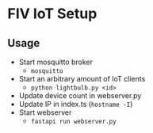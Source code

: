 # FIV IoT Setup

## Usage

- Start mosquitto broker
  - `mosquitto`
- Start an arbitrary amount of IoT clients
  - `python lightbulb.py <id>`
- Update device count in webserver.py
- Update IP in index.ts (`hostname -I`)
- Start webserver
  - `fastapi run webserver.py`
